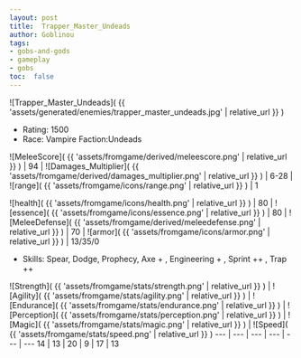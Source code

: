```yaml
---
layout: post
title:  Trapper_Master_Undeads
author: Goblinou
tags:
- gobs-and-gods
- gameplay
- gobs
toc:  false
---
```


![Trapper_Master_Undeads]( {{ 'assets/generated/enemies/trapper_master_undeads.jpg' | relative_url }} )
- Rating: 1500
- Race: Vampire  Faction:Undeads

![MeleeScore]( {{ 'assets/fromgame/derived/meleescore.png' | relative_url }} ) | 94 | ![Damages_Multiplier]( {{ 'assets/fromgame/derived/damages_multiplier.png' | relative_url }} ) | 6-28 | ![range]( {{ 'assets/fromgame/icons/range.png' | relative_url }} ) | 1


![health]( {{ 'assets/fromgame/icons/health.png' | relative_url }} ) | 80 | ![essence]( {{ 'assets/fromgame/icons/essence.png' | relative_url }} ) | 80 | ![MeleeDefense]( {{ 'assets/fromgame/derived/meleedefense.png' | relative_url }} ) | 70 | ![armor]( {{ 'assets/fromgame/icons/armor.png' | relative_url }} ) | 13/35/0

* Skills: Spear, Dodge, Prophecy, Axe + , Engineering + , Sprint ++ , Trap ++ 

![Strength]( {{ 'assets/fromgame/stats/strength.png' | relative_url }} ) | ![Agility]( {{ 'assets/fromgame/stats/agility.png' | relative_url }} ) | ![Endurance]( {{ 'assets/fromgame/stats/endurance.png' | relative_url }} ) | ![Perception]( {{ 'assets/fromgame/stats/perception.png' | relative_url }} ) | ![Magic]( {{ 'assets/fromgame/stats/magic.png' | relative_url }} ) | ![Speed]( {{ 'assets/fromgame/stats/speed.png' | relative_url }} )
--- | --- | --- | --- | --- | ---
14 | 13 | 20 | 9 | 17 | 13
